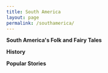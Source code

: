 ```yaml
---
title: South America
layout: page
permalink: /southamerica/
---
```

**South America's Folk and Fairy Tales**

**History**

**Popular Stories**
